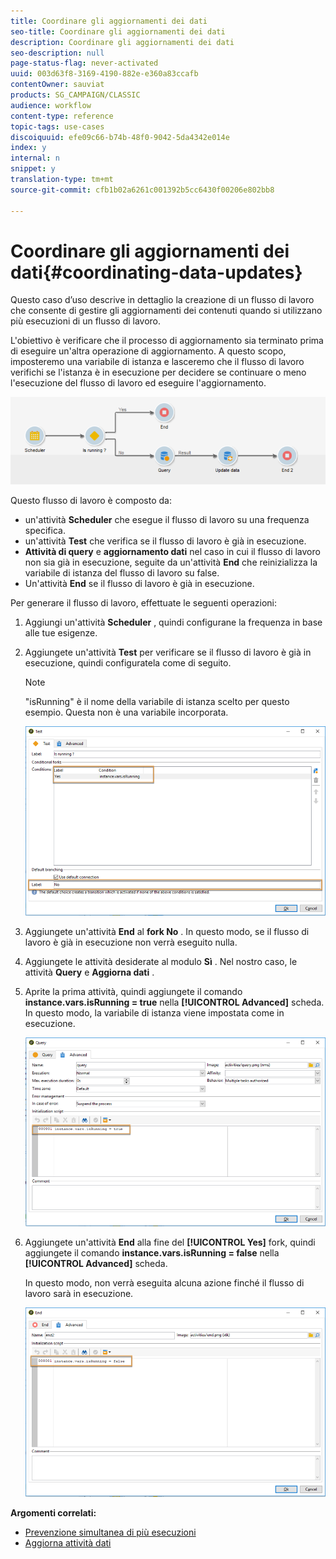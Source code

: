 ```yaml
---
title: Coordinare gli aggiornamenti dei dati
seo-title: Coordinare gli aggiornamenti dei dati
description: Coordinare gli aggiornamenti dei dati
seo-description: null
page-status-flag: never-activated
uuid: 003d63f8-3169-4190-882e-e360a83ccafb
contentOwner: sauviat
products: SG_CAMPAIGN/CLASSIC
audience: workflow
content-type: reference
topic-tags: use-cases
discoiquuid: efe09c66-b74b-48f0-9042-5da4342e014e
index: y
internal: n
snippet: y
translation-type: tm+mt
source-git-commit: cfb1b02a6261c001392b5cc6430f00206e802bb8

---
```



# Coordinare gli aggiornamenti dei dati{#coordinating-data-updates}

Questo caso d’uso descrive in dettaglio la creazione di un flusso di lavoro che consente di gestire gli aggiornamenti dei contenuti quando si utilizzano più esecuzioni di un flusso di lavoro.

L&#39;obiettivo è verificare che il processo di aggiornamento sia terminato prima di eseguire un&#39;altra operazione di aggiornamento. A questo scopo, imposteremo una variabile di istanza e lasceremo che il flusso di lavoro verifichi se l&#39;istanza è in esecuzione per decidere se continuare o meno l&#39;esecuzione del flusso di lavoro ed eseguire l&#39;aggiornamento.

![](assets/uc_dataupdate_wkf.png)

Questo flusso di lavoro è composto da:

* un&#39;attività **Scheduler** che esegue il flusso di lavoro su una frequenza specifica.
* un&#39;attività **Test** che verifica se il flusso di lavoro è già in esecuzione.
* **Attività di query** e **aggiornamento dati** nel caso in cui il flusso di lavoro non sia già in esecuzione, seguite da un&#39;attività **End** che reinizializza la variabile di istanza del flusso di lavoro su false.
* Un&#39;attività **End** se il flusso di lavoro è già in esecuzione.

Per generare il flusso di lavoro, effettuate le seguenti operazioni:

1. Aggiungi un&#39;attività **Scheduler** , quindi configurane la frequenza in base alle tue esigenze.
1. Aggiungete un&#39;attività **Test** per verificare se il flusso di lavoro è già in esecuzione, quindi configuratela come di seguito.

   >[!NOTE]
   >
   >&quot;isRunning&quot; è il nome della variabile di istanza scelto per questo esempio. Questa non è una variabile incorporata.

   ![](assets/uc_dataupdate_test.png)

1. Aggiungete un&#39;attività **End** al **fork No** . In questo modo, se il flusso di lavoro è già in esecuzione non verrà eseguito nulla.
1. Aggiungete le attività desiderate al modulo **Sì** . Nel nostro caso, le attività **Query** e **Aggiorna dati** .
1. Aprite la prima attività, quindi aggiungete il comando **instance.vars.isRunning = true** nella **[!UICONTROL Advanced]** scheda. In questo modo, la variabile di istanza viene impostata come in esecuzione.

   ![](assets/uc_dataupdate_query.png)

1. Aggiungete un&#39;attività **End** alla fine del **[!UICONTROL Yes]** fork, quindi aggiungete il comando **instance.vars.isRunning = false** nella **[!UICONTROL Advanced]** scheda.

   In questo modo, non verrà eseguita alcuna azione finché il flusso di lavoro sarà in esecuzione.

   ![](assets/uc_dataupdate_end.png)

**Argomenti correlati:**

* [Prevenzione simultanea di più esecuzioni](../../workflow/using/monitoring-workflow-execution.md#preventing-simultaneous-multiple-executions)
* [Aggiorna attività dati](../../workflow/using/update-data.md)

